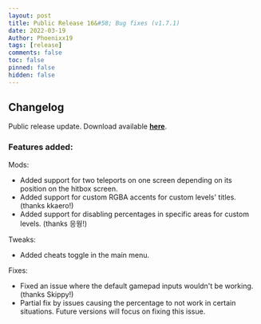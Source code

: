 ```yaml
---
layout: post
title: Public Release 16&#58; Bug fixes (v1.7.1)
date: 2022-03-19
Author: Phoenixx19
tags: [release]
comments: false
toc: false
pinned: false
hidden: false
---
```


## Changelog

Public release update.
Download available [**here**](https://github.com/JumpKingPlus/JumpKingPlus/releases/tag/v1.7.1). <!-- more -->

### Features added:

Mods:
- Added support for two teleports on one screen depending on its position on the hitbox screen.
- Added support for custom RGBA accents for custom levels' titles. (thanks kkaero!)
- Added support for disabling percentages in specific areas for custom levels. (thanks 응웡!)

Tweaks:
- Added cheats toggle in the main menu.

Fixes:
- Fixed an issue where the default gamepad inputs wouldn't be working. (thanks Skippy!)
- Partial fix by issues causing the percentage to not work in certain situations. Future versions will focus on fixing this issue.